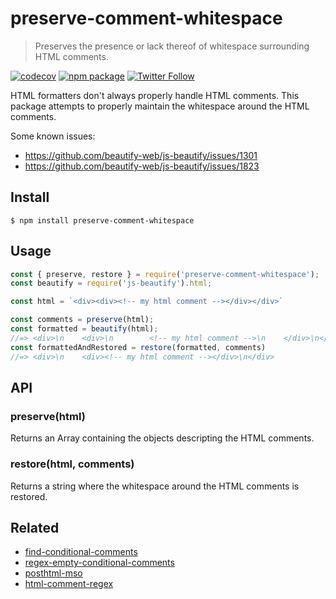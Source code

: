 # preserve-comment-whitespace

> Preserves the presence or lack thereof of whitespace surrounding HTML comments.

[![codecov](https://codecov.io/gh/useparcel/preserve-comment-whitespace/branch/main/graph/badge.svg?token=J5OFD5Z4GF)](https://codecov.io/gh/useparcel/preserve-comment-whitespace)
[![npm package](https://img.shields.io/npm/v/preserve-comment-whitespace.svg)](https://www.npmjs.com/package/preserve-comment-whitespace)
[![Twitter Follow](https://img.shields.io/twitter/follow/useparcel.svg?style=social)](https://twitter.com/useparcel)

HTML formatters don't always properly handle HTML comments. This package attempts to properly maintain the whitespace around the HTML comments.

Some known issues:
* https://github.com/beautify-web/js-beautify/issues/1301
* https://github.com/beautify-web/js-beautify/issues/1823

## Install 

```
$ npm install preserve-comment-whitespace
```

## Usage

```js
const { preserve, restore } = require('preserve-comment-whitespace');
const beautify = require('js-beautify').html;

const html = `<div><div><!-- my html comment --></div></div>`

const comments = preserve(html);
const formatted = beautify(html);
//=> <div>\n    <div>\n        <!-- my html comment -->\n    </div>\n</div>
const formattedAndRestored = restore(formatted, comments)
//=> <div>\n    <div><!-- my html comment --></div>\n</div>
```

## API

### preserve(html)

Returns an Array containing the objects descripting the HTML comments.

### restore(html, comments)

Returns a string where the whitespace around the HTML comments is restored.

## Related

* [find-conditional-comments](https://www.npmjs.com/package/find-conditional-comments)
* [regex-empty-conditional-comments](https://www.npmjs.com/package/regex-empty-conditional-comments)
* [posthtml-mso](https://www.npmjs.com/package/posthtml-mso)
* [html-comment-regex](https://www.npmjs.com/package/html-comment-regex)

